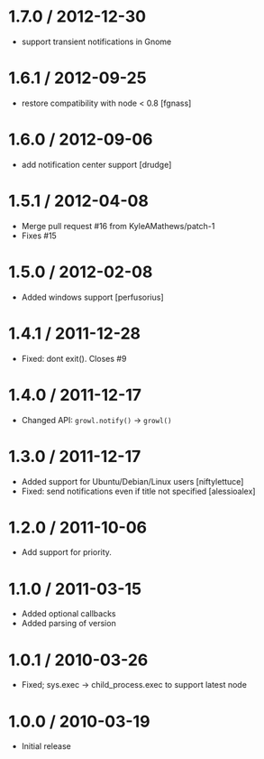 
1.7.0 / 2012-12-30  
==================

  * support transient notifications in Gnome

1.6.1 / 2012-09-25  
==================

  * restore compatibility with node < 0.8 [fgnass]

1.6.0 / 2012-09-06  
==================

  * add notification center support [drudge]

1.5.1 / 2012-04-08  
==================

  * Merge pull request #16 from KyleAMathews/patch-1
  * Fixes #15

1.5.0 / 2012-02-08  
==================

  * Added windows support [perfusorius]

1.4.1 / 2011-12-28  
==================

  * Fixed: dont exit(). Closes #9

1.4.0 / 2011-12-17  
==================

  * Changed API: `growl.notify()` -> `growl()`

1.3.0 / 2011-12-17  
==================

  * Added support for Ubuntu/Debian/Linux users [niftylettuce]
  * Fixed: send notifications even if title not specified [alessioalex]

1.2.0 / 2011-10-06  
==================

  * Add support for priority.

1.1.0 / 2011-03-15  
==================

  * Added optional callbacks
  * Added parsing of version

1.0.1 / 2010-03-26
==================

  * Fixed; sys.exec -> child_process.exec to support latest node

1.0.0 / 2010-03-19
==================
  
  * Initial release

